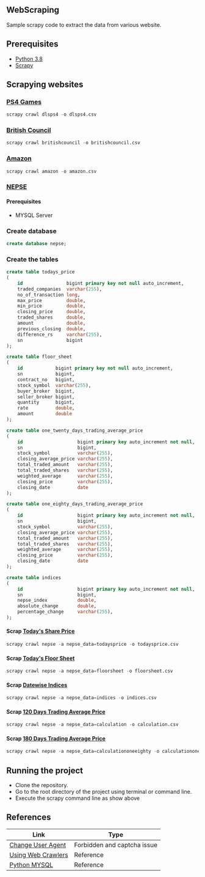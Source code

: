 ## WebScraping
Sample scrapy code to extract the data from various website. 

## Prerequisites 
* [Python 3.8](https://www.python.org/downloads/) 
* [Scrapy](https://docs.scrapy.org/en/latest/intro/install.html)

## Scrapying websites

### [PS4 Games](https://dlpsgame.net/category/ps4/) 
```python
scrapy crawl dlsps4 -o dlsps4.csv
```

### [British Council](https://ielts.britishcouncil.org/nepal/) 
```python
scrapy crawl britishcouncil -o britishcouncil.csv
```

### [Amazon](https://www.amazon.com/)
```python
scrapy crawl amazon -o amazon.csv
```

### [NEPSE](http://www.nepalstock.com/)

#### Prerequisites 
* MYSQL Server 

### Create database 
```sql 
create database nepse;
```

### Create the tables 
```sql 
create table todays_price
(
    id                bigint primary key not null auto_increment,
    traded_companies  varchar(255),
    no_of_transaction long,
    max_price         double,
    min_price         double,
    closing_price     double,
    traded_shares     double,
    amount            double,
    previous_closing  double,
    difference_rs     varchar(255),
    sn                bigint
);

create table floor_sheet
(
    id            bigint primary key not null auto_increment,
    sn            bigint,
    contract_no   bigint,
    stock_symbol  varchar(255),
    buyer_broker  bigint,
    seller_broker bigint,
    quantity      bigint,
    rate          double,
    amount        double
);

create table one_twenty_days_trading_average_price
(
    id                    bigint primary key auto_increment not null,
    sn                    bigint,
    stock_symbol          varchar(255),
    closing_average_price varchar(255),
    total_traded_amount   varchar(255),
    total_traded_shares   varchar(255),
    weighted_average      varchar(255),
    closing_price         varchar(255),
    closing_date          date
);

create table one_eighty_days_trading_average_price
(
    id                    bigint primary key auto_increment not null,
    sn                    bigint,
    stock_symbol          varchar(255),
    closing_average_price varchar(255),
    total_traded_amount   varchar(255),
    total_traded_shares   varchar(255),
    weighted_average      varchar(255),
    closing_price         varchar(255),
    closing_date          date
);

create table indices
(
    id                    bigint primary key auto_increment not null,
    sn                    bigint,
    nepse_index           double,
    absolute_change       double,
    percentage_change     varchar(255),
);
```

#### Scrap [Today's Share Price](http://www.nepalstock.com/todaysprice)
```python
scrapy crawl nepse -a nepse_data=todaysprice -o todaysprice.csv
```

#### Scrap [Today's Floor Sheet](http://www.nepalstock.com/floorsheet)
```python
scrapy crawl nepse -a nepse_data=floorsheet -o floorsheet.csv
```

#### Scrap [Datewise Indices](http://www.nepalstock.com/indices#)
```python
scrapy crawl nepse -a nepse_data=indices -o indices.csv
```

#### Scrap [120 Days Trading Average Price](http://www.nepalstock.com/calculation#)
```python
scrapy crawl nepse -a nepse_data=calculation -o calculation.csv
```

#### Scrap [180 Days Trading Average Price](http://www.nepalstock.com/calculationoneeighty)
```python
scrapy crawl nepse -a nepse_data=calculationoneeighty -o calculationoneeighty.csv
```

## Running the project
* Clone the repository. 
* Go to the root directory of the project using terminal or command line. 
* Execute the scrapy command line as show above

## References 
| Link | Type |
| ------|  --------- |
| [Change User Agent](https://www.simplified.guide/scrapy/change-user-agent)| Forbidden and captcha issue | 
| [Using Web Crawlers](https://www.datacamp.com/community/tutorials/making-web-crawlers-scrapy-python#project) | Reference | 
| [Python MYSQL](https://pynative.com/python-mysql-database-connection/) | Reference |